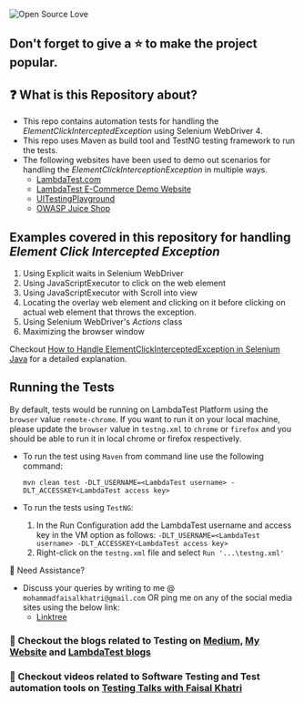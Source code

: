 ![Open Source Love](https://badges.frapsoft.com/os/v1/open-source.svg?v=103)

## Don't forget to give a :star: to make the project popular.

## :question: What is this Repository about?

- This repo contains automation tests for handling the _ElementClickInterceptedException_ using Selenium WebDriver 4.
- This repo uses Maven as build tool and TestNG testing framework to run the tests.
- The following websites have been used to demo out scenarios for handling the _ElementClickInterceptionException_ in multiple ways.
  - [LambdaTest.com](https://www.lambdatest.com)
  - [LambdaTest E-Commerce Demo Website](https://ecommerce-playground.lambdatest.io/)
  - [UITestingPlayground](http://www.uitestingplayground.com/overlapped)
  - [OWASP Juice Shop](https://juice-shop.herokuapp.com/#/)

## Examples covered in this repository for handling _Element Click Intercepted Exception_

1. Using Explicit waits in Selenium WebDriver
2. Using JavaScriptExecutor to click on the web element
3. Using JavaScriptExecutor with Scroll into view
4. Locating the overlay web element and clicking on it before clicking on actual web element that throws the exception.
5. Using Selenium WebDriver's _Actions_ class
6. Maximizing the browser window

Checkout [How to Handle ElementClickInterceptedException in Selenium Java](https://www.lambdatest.com/blog/elementclickinterceptedexception-in-selenium-java/) for a detailed explanation. 


## Running the Tests

By default, tests would be running on LambdaTest Platform using the `browser` value `remote-chrome`.
If you want to run it on your local machine, please update the `browser` value in `testng.xml` to
`chrome` or `firefox` and you should be able to run it in local chrome or firefox respectively.

- To run the test using `Maven` from command line use the following command:

  `mvn clean test -DLT_USERNAME=<LambdaTest username> -DLT_ACCESSKEY<LambdaTest access key>`

- To run the tests using `TestNG`:
    1. In the Run Configuration add the LambdaTest username and access key in the VM option as follows:
       `-DLT_USERNAME=<LambdaTest username> -DLT_ACCESSKEY<LambdaTest access key>`
    2. Right-click on the `testng.xml` file and select `Run '...\testng.xml'`

🧬 Need Assistance?

- Discuss your queries by writing to me @ `mohammadfaisalkhatri@gmail.com`
  OR ping me on any of the social media sites using the below link:
  - [Linktree](https://linktr.ee/faisalkhatri)

### :thought_balloon: Checkout the blogs related to Testing on [Medium](https://medium.com/@iamfaisalkhatri), [My Website](https://mfaisalkhatri.github.io) and [LambdaTest blogs](https://www.lambdatest.com/blog/author/mfaisalkhatri/)

### :bookmark: Checkout videos related to Software Testing and Test automation tools on [Testing Talks with Faisal Khatri](https://www.youtube.com/@faisalkhatriqa)